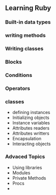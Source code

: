 ## Learning Ruby
### Built-in data types
### writing methods
### Writing classes
### Blocks
### Conditions
### Operators 

### classes
- defining instances
- Initializing objects
- Instance variables
- Attributes readers
- Attributes writters
- Encapsulation
- Interacting objects

### Advaced Topics 
- Using libraries
- Modules
- Private Methods
- Procs
-